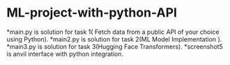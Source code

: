 # ML-project-with-python-API

*main.py is solution for task 1( Fetch data from a public API of your choice using Python).
*main2.py is solution for task 2(ML Model Implementation ).
*main3.py is solution for task 3(Hugging Face Transformers).
*screenshot5 is anvil interface with python integration.
